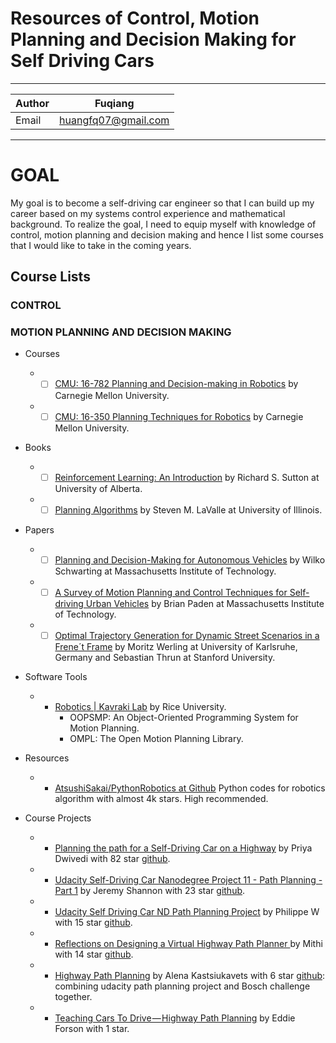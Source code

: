 Resources of Control, Motion Planning and Decision Making for Self Driving Cars
===============

****

|Author|Fuqiang|
|---|---
|Email|huangfq07@gmail.com

****
# GOAL
My goal is to become a self-driving car engineer so that I can build up my career based on my systems control experience and mathematical background. To realize the goal, I need to equip myself with knowledge of control, motion planning and decision making and hence I list some courses that I would like to take in the coming years.

## Course Lists

### CONTROL



### MOTION PLANNING AND DECISION MAKING

  * Courses
    * - [ ] [CMU: 16-782 Planning and Decision-making in Robotics](http://www.cs.cmu.edu/~maxim/classes/robotplanning_grad) by Carnegie Mellon University.
    * - [ ] [CMU: 16-350 Planning Techniques for Robotics](http://www.cs.cmu.edu/~maxim/classes/robotplanning/) by Carnegie Mellon University.
  
  * Books
    * - [ ] [Reinforcement Learning: An Introduction](http://incompleteideas.net/book/bookdraft2017nov5.pdf) by Richard S. Sutton  at University of Alberta.
    * - [ ] [Planning Algorithms](http://planning.cs.uiuc.edu/) by Steven M. LaValle at University of Illinois.
    
  * Papers
    * - [ ] [Planning and Decision-Making for Autonomous Vehicles](https://www.annualreviews.org/doi/abs/10.1146/annurev-control-060117-105157) by Wilko Schwarting at Massachusetts Institute of Technology.
    * - [ ] [A Survey of Motion Planning and Control Techniques for Self-driving Urban Vehicles](https://arxiv.org/pdf/1604.07446.pdf) by Brian Paden at Massachusetts Institute of Technology.
    * - [ ] [Optimal Trajectory Generation for Dynamic Street Scenarios in a Frene´t Frame](https://ieeexplore.ieee.org/stamp/stamp.jsp?tp=&arnumber=5509799) by Moritz Werling at University of Karlsruhe, Germany and Sebastian Thrun at Stanford University.

  * Software Tools
    * - [Robotics | Kavraki Lab](http://kavrakilab.org/software.html) by Rice University. 
        * OOPSMP: An Object-Oriented Programming System for Motion Planning.
        * OMPL: The Open Motion Planning Library.
  * Resources
    * - [AtsushiSakai/PythonRobotics at Github](https://github.com/AtsushiSakai/PythonRobotics) Python codes for robotics algorithm with almost 4k stars. High recommended.
    
  * Course Projects
    * - [Planning the path for a Self-Driving Car on a Highway](https://towardsdatascience.com/planning-the-path-for-a-self-driving-car-on-a-highway-7134fddd8707) by Priya Dwivedi with 82 star [github](https://github.com/priya-dwivedi/CarND/tree/master/Term3/CarND-Path_Planning-P1).
    * - [Udacity Self-Driving Car Nanodegree Project 11 - Path Planning - Part 1](http://jeremyshannon.com/2017/08/25/udacity-sdcnd-path-planning-pt1.html) by Jeremy Shannon with 23 star [github](https://github.com/jeremy-shannon/CarND-Path-Planning-Project). 
    * - [Udacity Self Driving Car ND Path Planning Project](https://medium.com/@philippe.weingertner/udacity-self-driving-car-nd-path-planning-project-6558f6d77887) by Philippe W with 15 star [github](https://github.com/PhilippeW83440/CarND-Path-Planning-Project). 
    * - [Reflections on Designing a Virtual Highway Path Planner ](https://medium.com/@mithi/reflections-on-designing-a-virtual-highway-path-planner-part-1-3-937259164650) by Mithi with 14 star [github](https://github.com/mithi/highway-path-planning).
    * - [Highway Path Planning](https://medium.com/@kastsiukavets.alena/highway-path-planning-696215cbf062) by Alena Kastsiukavets with 6 star [github](https://github.com/Helen1987/CarND-Path-Planning-Project): combining udacity path planning project and Bosch challenge together.
    * - [Teaching Cars To Drive — Highway Path Planning](https://towardsdatascience.com/teaching-cars-to-drive-highway-path-planning-109c49f9f86c) by Eddie Forson with 1 star. 




